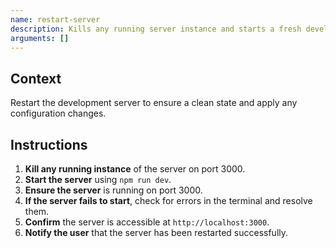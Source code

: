 ```yaml
---
name: restart-server
description: Kills any running server instance and starts a fresh development server on port 3000.
arguments: []
---
```


## Context
Restart the development server to ensure a clean state and apply any configuration changes.

## Instructions
1. **Kill any running instance** of the server on port 3000.
2. **Start the server** using `npm run dev`.
3. **Ensure the server** is running on port 3000.
4. **If the server fails to start**, check for errors in the terminal and resolve them.
5. **Confirm** the server is accessible at `http://localhost:3000`.
6. **Notify the user** that the server has been restarted successfully.
